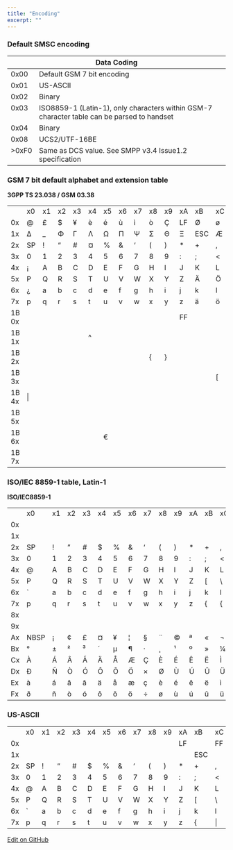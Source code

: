 ```yaml
---
title: "Encoding"
excerpt: ""
---
```

### Default SMSC encoding

<div class="magic-block-html">
    <div class="marked-table">
        <table>
            <thead valign="bottom">
            <tr class="row-odd">
                <th class="head" colspan="2">Data Coding</th>
            </tr>
            </thead>
            <tbody valign="top">
            <tr class="row-even">
                <td>0x00</td>
                <td>Default GSM 7 bit encoding</td>
            </tr>
            <tr class="row-odd">
                <td>0x01</td>
                <td>US-ASCII</td>
            </tr>
            <tr class="row-even">
                <td>0x02</td>
                <td>Binary</td>
            </tr>
            <tr class="row-odd">
                <td>0x03</td>
                <td>ISO8859-1 (Latin-1), only characters within GSM-7 character table can be parsed to handset</td>
            </tr>
            <tr class="row-even">
                <td>0x04</td>
                <td>Binary</td>
            </tr>
            <tr class="row-odd">
                <td>0x08</td>
                <td>UCS2/UTF-16BE</td>
            </tr>
            <tr class="row-even">
                <td>&gt;0xF0</td>
                <td>Same as DCS value. See SMPP v3.4 Issue1.2 specification</td>
            </tr>
            </tbody>
        </table>
    </div>
</div>

### GSM 7 bit default alphabet and extension table

**3GPP TS 23.038 / GSM 03.38**

||||||||||||||||||
|------|---|---|---|---|---|---|---|---|---|---|---|---|---|---|---|---|
||x0 |x1 |x2 |x3 |x4 |x5 |x6 |x7 |x8 |x9 |xA |xB |xC |xD |xE |xF |
|0x    |@  |£  |$  |¥  |è  |é  |ù  |ì  |ò  |Ç  |LF |Ø  |ø  |CR |Å  |å  |
|1x    |Δ  |_  |Φ  |Γ  |Λ  |Ω  |Π  |Ψ  |Σ  |Θ  |Ξ  |ESC|Æ  |æ  |ß  |É  |
|2x    |SP |!  |“  |#  |¤  |%  |&  |‘  |(  |)  |*  |+  |,  |   |.  |/  |
|3x    |0  |1  |2  |3  |4  |5  |6  |7  |8  |9  |:  |;  |<  |=  |>  |?  |
|4x    |¡  |A  |B  |C  |D  |E  |F  |G  |H  |I  |J  |K  |L  |M  |N  |O  |
|5x    |P  |Q  |R  |S  |T  |U  |V  |W  |X  |Y  |Z  |Ä  |Ö  |Ñ  |Ü  |§  |
|6x    |¿  |a  |b  |c  |d  |e  |f  |g  |h  |i  |j  |k  |l  |m  |n  |o  |
|7x    |p  |q  |r  |s  |t  |u  |v  |w  |x  |y  |z  |ä  |ö  |ñ  |ü  |à  |
|1B 0x |   |   |   |   |   |   |   |   |   |   |FF |   |   |   |   |   |
|1B 1x |   |   |   |   |^  |   |   |   |   |   |   |   |   |   |   |   |
|1B 2x |   |   |   |   |   |   |   |   |{  |}  |   |   |   |   |   |\  |
|1B 3x |   |   |   |   |   |   |   |   |   |   |   |   |[  |~  |]  |   |
|1B 4x |&#124; |   |   |   |   |   |   |   |   |   |   |   |   |   |   |   |
|1B 5x |   |   |   |   |   |   |   |   |   |   |   |   |   |   |   |   |
|1B 6x |   |   |   |   |   |€  |   |   |   |   |   |   |   |   |   |   |
|1B 7x |   |   |   |   |   |   |   |   |   |   |   |   |   |   |   |   |


### ISO/IEC 8859-1 table, Latin-1

**ISO/IEC8859-1**

||||||||||||||||||
|------|---|---|---|---|---|---|---|---|---|---|---|---|---|---|---|---|
||x0 |x1 |x2 |x3 |x4 |x5 |x6 |x7 |x8 |x9 |xA |xB |xC |xD |xE |xF |
|0x    |   |   |   |   |   |   |   |   |   |   |   |   |   |   |   |   |
|1x    |   |   |   |   |   |   |   |   |   |   |   |   |   |   |   |   |
|2x    |SP |!  |”  |#  |$  |%  |&  |‘  |(  |)  |*  |+  |,  |   |.  |/  |
|3x    |0  |1  |2  |3  |4  |5  |6  |7  |8  |9  |:  |;  |<  |=  |>  |?  |
|4x    |@  |A  |B  |C  |D  |E  |F  |G  |H  |I  |J  |K  |L  |M  |N  |O  |
|5x    |P  |Q  |R  |S  |T  |U  |V  |W  |X  |Y  |Z  |[  |\  |]  |^  |_  |
|6x    |`  |a  |b  |c  |d  |e  |f  |g  |h  |i  |j  |k  |l  |m  |n  |o  |
|7x    |p  |q  |r  |s  |t  |u  |v  |w  |x  |y  |z  |{  |{  |}  |~  |   |
|8x    |   |   |   |   |   |   |   |   |   |   |   |   |   |   |   |   |
|9x    |   |   |   |   |   |   |   |   |   |   |   |   |   |   |   |   |
|Ax    |NBSP|¡  |¢  |£  |¤  |¥  |¦  |§  |¨  |©  |ª  |«  |¬  |SHY|®  |¯  |
|Bx    |°  |±  |²  |³  |´  |µ  |¶  |·  |¸  |¹  |º  |»  |¼  |½  |¾  |¿  |
|Cx    |À  |Á  |Â  |Ã  |Ä  |Å  |Æ  |Ç  |È  |É  |Ê  |Ë  |Ì  |Í  |Î  |Ï  |
|Dx    |Ð  |Ñ  |Ò  |Ó  |Ô  |Õ  |Ö  |×  |Ø  |Ù  |Ú  |Û  |Ü  |Ý  |Þ  |ß  |
|Ex    |à  |á  |â  |ã  |ä  |å  |æ  |ç  |è  |é  |ê  |ë  |ì  |í  |î  |ï  |
|Fx    |ð  |ñ  |ò  |ó  |ô  |õ  |ö  |÷  |ø  |ù  |ú  |û  |ü  |ý  |þ  |ÿ  |


### US-ASCII

||||||||||||||||||
|------|---|---|---|---|---|---|---|---|---|---|---|---|---|---|---|---|
||x0 |x1 |x2 |x3 |x4 |x5 |x6 |x7 |x8 |x9 |xA |xB |xC |xD |xE |xF |
|0x    |   |   |   |   |   |   |   |   |   |   |LF |   |FF |CR |   |   |
|1x    |   |   |   |   |   |   |   |   |   |   |   |ESC|   |   |   |   |
|2x    |SP |!  |“  |#  |$  |%  |&  |‘  |(  |)  |*  |+  |,  |   |.  |/  |
|3x    |0  |1  |2  |3  |4  |5  |6  |7  |8  |9  |:  |;  |<  |=  |>  |?  |
|4x    |@  |A  |B  |C  |D  |E  |F  |G  |H  |I  |J  |K  |L  |M  |N  |O  |
|5x    |P  |Q  |R  |S  |T  |U  |V  |W  |X  |Y  |Z  |[  |\  |]  |^  |_  |
|6x    |`  |a  |b  |c  |d  |e  |f  |g  |h  |i  |j  |k  |l  |m  |n  |o  |
|7x    |p  |q  |r  |s  |t  |u  |v  |w  |x  |y  |z  |{  |&#124; |}  |~  |   |

<a class="edit-on-github" target="_blank" href="https://github.com/sinch/docs/blob/master/docs/sms/sms-smpp/sms-smpp-encoding.md">Edit on GitHub</a>